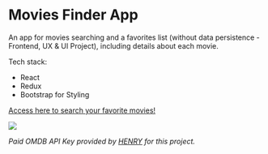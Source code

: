 # Movies Finder App
An app for movies searching and a favorites list (without data persistence - Frontend, UX & UI Project), including details about each movie.

Tech stack:
- React
- Redux
- Bootstrap for Styling

[Access here to search your favorite movies!](https://movies-finder-cristianblar.vercel.app/)

![](https://res.cloudinary.com/cristianblar/image/upload/v1622036973/Portfolio/movies_wharwx.png)

*Paid OMDB API Key provided by [HENRY](https://soyhenry.com/) for this project.*

